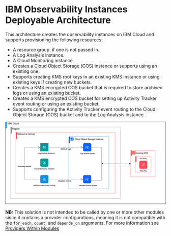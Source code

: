 # IBM Observability Instances Deployable Architecture

This architecture creates the observability instances on IBM Cloud and supports provisioning the following resources:

- A resource group, if one is not passed in.
- A Log Analysis instance.
- A Cloud Monitoring instance.
- Creates a Cloud Object Storage (COS) instance or supports using an existing one.
- Supports creating KMS root keys in an existing KMS instance or using existing keys if creating new buckets.
- Creates a KMS encrypted COS bucket that is required to store archived logs or using an existing bucket.
- Creates a KMS encrypted COS bucket for setting up Activity Tracker event routing or using an existing bucket.
- Supports configuring the Activity Tracker event routing to the Cloud Object Storage (COS) bucket and to the Log Analysis instance .

![observability-instances-deployable-architecture](../../reference-architecture/deployable-architecture-observability-instances.svg)

**NB:** This solution is not intended to be called by one or more other modules since it contains a provider configurations, meaning it is not compatible with the `for_each`, `count`, and `depends_on` arguments. For more information see [Providers Within Modules](https://developer.hashicorp.com/terraform/language/modules/develop/providers)
